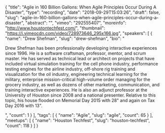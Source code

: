 {
  "title": "Agile in 160 Billion Gallons: When Agile Principles Occur During A Disaster",
  "type": "recording",
  "date": "2018-09-29T15:03:26",
  "draft": false,
  "slug": "agile-in-160-billion-gallons-when-agile-principles-occur-during-a-disaster",
  "abstract": "",
  "vimeo": "292555407",
  "moreinfo": "http://www.houstontechfest.com/",
  "thumbnail": "https://i.vimeocdn.com/video/728973646_295x166.jpg",
  "speakers": [
    {
      "name": "Drew Shefman",
      "slug": "drew-shefman",
      "bio": "<p>Drew Shefman has been professionally developing interactive experiences since 1996. He is a software craftsman, professor, mentor, and scrum master. He has served as technical lead or architect on projects that have included virtual simulation training for the cell phone industry, performance testing engines for the airline industry, off-shore rig training and visualization for the oil industry, engineering technical learning for the military, enterprise mission-critical high-volume order managing for the grocery industry, as well as dozens of other marketing, communication, and training interactive experiences. He is also an adjunct professor at the University of Houston since 2008 and a national presenter. Relative to this topic, his house flooded on Memorial Day 2015 with 28\" and again on Tax Day 2016 with 13\".</p>",
      "count": 1
    }
  ],
  "tags": [
    {
      "name": "Agile",
      "slug": "agile",
      "count": 65
    }
  ],
  "meetups": [
    {
      "name": "Houston Techfest",
      "slug": "houston-techfest",
      "count": 118
    }
  ]
}